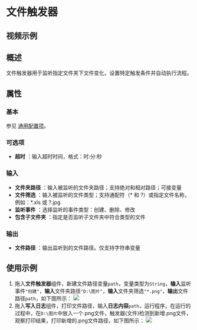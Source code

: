 # 文件触发器

## 视频示例

## 概述

文件触发器用于监听指定文件夹下文件变化，设置特定触发条件并自动执行流程。

## 属性

### 基本

参见 [通用配置项](../Appendix/CommonConfigurationItems.md)。

### 可选项

- **超时** ：输入超时时间，格式：时:分:秒

### 输入

- **文件夹路径** ：输入被监听的文件夹路径；支持绝对和相对路径；可接变量
- **文件筛选** ：输入被监听的文件类型；支持通配符（* 和 ?）或指定文件名称，例如：*.xls 或 ?.jpg
- **监听事件** ：选择监听的事件类型：创建、删除、修改
- **包含子文件夹** ：指定是否监听子文件夹中符合类型的文件

### 输出

- **文件路径** ：输出监听到的文件路径。仅支持字符串变量

## 使用示例

1. 拖入**文件触发器**组件，新建文件路径变量`path`，变量类型为`String`，**输入**监听事件`"创建"`，**输入**文件夹路径`"D:\图片"`，**输入**文件夹筛选`"*.png"`，**输出**文件路径`path`，如下图所示：
   ![](https://docimages.blob.core.chinacloudapi.cn/images/Activities/FileTrigger1.png)
2. 拖入**写入日志**组件，打印文件路径，输入**日志内容**`path`，运行程序，在运行的过程中，在`D:\图片`中放入一个.png文件，触发器(文件)检测到新增.png文件，观察打印结果，打印新增的.png文件路径，如下图所示：
   ![](https://docimages.blob.core.chinacloudapi.cn/images/Activities/FileTrigger2.png)
